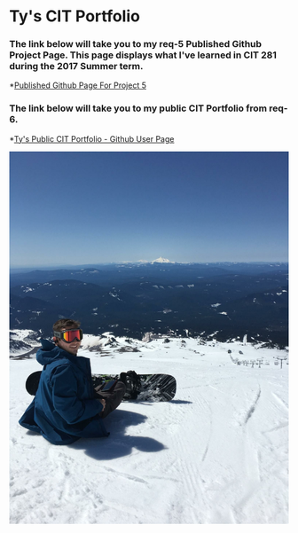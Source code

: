 # Ty's CIT Portfolio

### The link below will take you to my req-5 Published Github Project Page. This page displays what I've learned in CIT 281 during the 2017 Summer term.

*[Published Github Page For Project 5](https://uo-cit.github.io/p4-tya1/ "Published Github Page For Project 5")


### The link below will take you to my public CIT Portfolio from req-6.

*[Ty's Public CIT Portfolio - Github User Page](https://tya1.github.io/ "Ty's Public CIT Portfolio - Github User Page")

![Ty Amelung](images/Ty.jpg)
